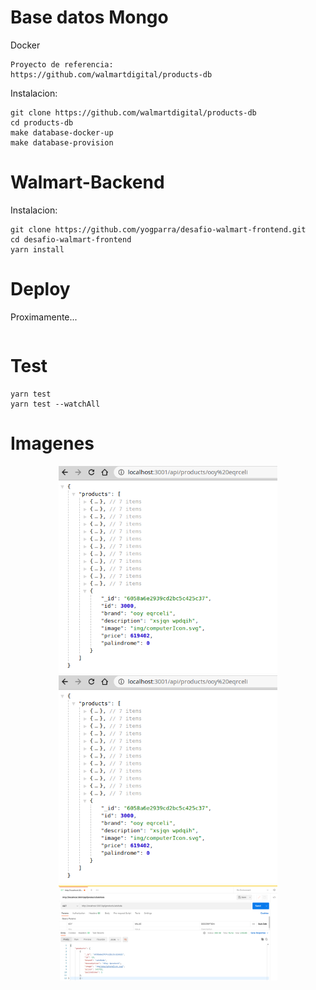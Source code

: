 
# Base datos Mongo
Docker
```
Proyecto de referencia:
https://github.com/walmartdigital/products-db
```

Instalacion:
```
git clone https://github.com/walmartdigital/products-db
cd products-db
make database-docker-up
make database-provision
```

# Walmart-Backend

Instalacion:
```
git clone https://github.com/yogparra/desafio-walmart-frontend.git
cd desafio-walmart-frontend
yarn install
```

# Deploy
Proximamente...
```
```

# Test
```
yarn test
yarn test --watchAll
```


# Imagenes

<p align="center">
  <img src="https://github.com/yogparra/desafio-walmart-backend/blob/dev/img/api_palindrome_no.png?raw=true" width="350" title="api_palindrome_si">
  <img src="https://github.com/yogparra/desafio-walmart-backend/blob/dev/img/api_palindrome_no.png?raw=true" width="350" title="api_palindrome_no">
  <img src="https://github.com/yogparra/desafio-walmart-backend/blob/dev/img/api_postman_palindrome_si.png?raw=true" width="350" title="api_postman_palindrome_si">
</p>